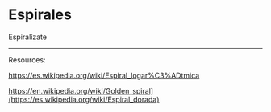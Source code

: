# Espirales
Espiralízate


---

Resources: 


https://es.wikipedia.org/wiki/Espiral_logar%C3%ADtmica


https://en.wikipedia.org/wiki/Golden_spiral](https://es.wikipedia.org/wiki/Espiral_dorada)
